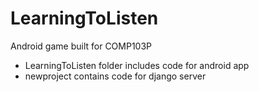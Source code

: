 # LearningToListen
Android game built for COMP103P

- LearningToListen folder includes code for android app
- newproject contains code for django server
